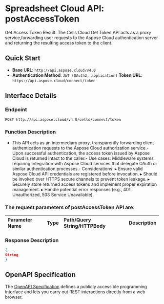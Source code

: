 # **Spreadsheet Cloud API: postAccessToken**

Get Access Token Result: The Cells Cloud Get Token API acts as a proxy service,forwarding user requests to the Aspose Cloud authentication server and returning the resulting access token to the client. 


## **Quick Start**

- **Base URL**: `http://api.aspose.cloud/v4.0`
- **Authentication Method**: `JWT (OAuth2, application)`  **Token URL**: `https://api.aspose.cloud/connect/token`
## **Interface Details**

### **Endpoint** 

```
POST http://api.aspose.cloud/v4.0/cells/connect/token
```
### **Function Description**
- This API acts as an intermediary proxy, transparently forwarding client authentication requests to the Aspose Cloud authorization service.- Upon successful authentication, the access token issued by Aspose Cloud is returned intact to the caller.- Use cases: Middleware systems requiring integration with Aspose Cloud services that delegate OAuth or similar authentication processes.- Considerations:    ▸ Ensure valid Aspose Cloud API credentials are registered before invocation.    ▸ Should be invoked over HTTPS secure channels to prevent token leakage.  ▸ Securely store returned access tokens and implement proper expiration management.    ▸ Handle potential error responses (e.g., 401 Unauthorized, 503 Service Unavailable). 

### The request parameters of **postAccessToken** API are: 

| Parameter Name | Type | Path/Query String/HTTPBody | Description | 
| :- | :- | :- |:- | 

### **Response Description**
```json
{
String
}
```


## OpenAPI Specification

The [OpenAPI Specification](https://reference.aspose.cloud/cells/#/CellsAuthorityController/PostAccessToken) defines a publicly accessible programming interface and lets you carry out REST interactions directly from a web browser.
